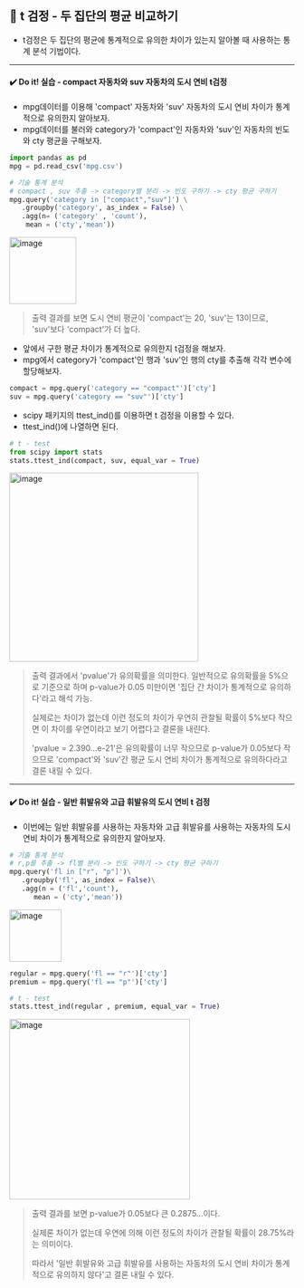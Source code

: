 ## 📌 t 검정 - 두 집단의 평균 비교하기

- t검정은 두 집단의 평균에 통계적으로 유의한 차이가 있는지 알아볼 때 사용하는 통계 분석 기법이다.

-------
#### ✔️ Do it! 실습 - compact 자동차와 suv 자동차의 도시 연비 t검정
- mpg데이터를 이용해 'compact' 자동차와 'suv' 자동차의 도시 연비 차이가 통계적으로 유의한지 알아보자.
- mpg데이터를 불러와 category가 'compact'인 자동차와 'suv'인 자동차의 빈도와 cty 평균을 구해보자.

```python
import pandas as pd
mpg = pd.read_csv('mpg.csv')

# 기술 통계 분석
# compact , suv 추출 -> category별 분리 -> 빈도 구하기 -> cty 평균 구하기
mpg.query('category in ["compact","suv"]') \
   .groupby('category', as_index = False) \
   .agg(n= ('category' , 'count'),
    mean = ('cty','mean'))
```

<img width="118" alt="image" src="https://github.com/sm9199/Python_Data_Analysis_Study/assets/128019851/1b2a3398-963a-4700-9664-2b55ec8f521d">

> 출력 결과를 보면 도시 연비 평균이 'compact'는 20, 'suv'는 13이므로, 'suv'보다 'compact'가 더 높다.


- 앞에서 구한 평균 차이가 통계적으로 유의한지 t검정을 해보자.
- mpg에서 category가 'compact'인 행과 'suv'인 행의 cty를 추출해 각각 변수에 할당해보자.
  
```python
compact = mpg.query('category == "compact"')['cty']
suv = mpg.query('category == "suv"')['cty']
```

- scipy 패키지의 ttest_ind()를 이용하면 t 검정을 이용할 수 있다.
- ttest_ind()에 나열하면 된다.

```python
# t - test
from scipy import stats
stats.ttest_ind(compact, suv, equal_var = True)
```
<img width="334" alt="image" src="https://github.com/sm9199/Python_Data_Analysis_Study/assets/128019851/e55112cb-e1c4-4157-a54b-aa59cca5d6d9">

> 출력 결과에서 'pvalue'가 유의확률을 의미한다. 일반적으로 유의확률을 5%으로 기준으로 하며 p-value가 0.05 미만이면 '집단 간 차이가 통계적으로 유의하다'라고 해석 가능.
>
> 실제로는 차이가 없는데 이런 정도의 차이가 우연히 관찰될 확률이 5%보다 작으면 이 차이를 우연이라고 보기 어렵다고 결론을 내린다.
>
> 'pvalue = 2.390...e-21'은 유의확률이 너무 작으므로 p-value가 0.05보다 작으므로 'compact'와 'suv'간 평균 도시 연비 차이가 통계적으로 유의하다라고 결론 내릴 수 있다.


-------
#### ✔️ Do it! 실습 - 일반 휘발유와 고급 휘발유의 도시 연비 t 검정
- 이번에는 일반 휘발유를 사용하는 자동차와 고급 휘발유를 사용하는 자동차의 도시 연비 차이가 통계적으로 유의한지 알아보자.

```python
# 기출 통계 분석
# r,p를 추출 -> fl별 분리 -> 빈도 구하기 -> cty 평균 구하기
mpg.query('fl in ["r", "p"]')\
   .groupby('fl', as_index = False)\
   .agg(n = ('fl','count'),
      mean = ('cty','mean'))
```

<img width="92" alt="image" src="https://github.com/sm9199/Python_Data_Analysis_Study/assets/128019851/2fbf98aa-0e96-4125-8ec7-69f895c21f31">

```python
regular = mpg.query('fl == "r"')['cty']
premium = mpg.query('fl == "p"')['cty']

# t - test
stats.ttest_ind(regular , premium, equal_var = True)
```

<img width="319" alt="image" src="https://github.com/sm9199/Python_Data_Analysis_Study/assets/128019851/6112d06e-8b40-4581-af68-a0c5fb8b1540">

> 출력 결과를 보면 p-value가 0.05보다 큰 0.2875...이다.
>
> 실제론 차이가 없는데 우연에 의해 이런 정도의 차이가 관찰될 확률이 28.75%라는 의미이다.
>
> 따라서 '일반 휘발유와 고급 휘발유를 사용하는 자동차의 도시 연비 차이가 통계적으로 유의하지 않다'고 결론 내릴 수 있다.

